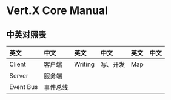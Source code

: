 # Vert.X Core Manual

## 中英对照表

| 英文 | 中文 | 英文 | 中文 | 英文 | 中文 |
| :--- | :--- | :--- | :--- | :--- | :--- |
| Client | 客户端 | Writing | 写、开发 | Map |  |
| Server | 服务端 |  |  |  |  |
| Event Bus | 事件总线 |  |  |  |  |



